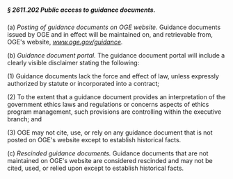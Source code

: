 ##### § 2611.202 Public access to guidance documents. #####

(a) *Posting of guidance documents on OGE website.* Guidance documents issued by OGE and in effect will be maintained on, and retrievable from, OGE's website, *www.oge.gov/guidance.*

(b) *Guidance document portal.* The guidance document portal will include a clearly visible disclaimer stating the following:

(1) Guidance documents lack the force and effect of law, unless expressly authorized by statute or incorporated into a contract;

(2) To the extent that a guidance document provides an interpretation of the government ethics laws and regulations or concerns aspects of ethics program management, such provisions are controlling within the executive branch; and

(3) OGE may not cite, use, or rely on any guidance document that is not posted on OGE's website except to establish historical facts.

(c) *Rescinded guidance documents.* Guidance documents that are not maintained on OGE's website are considered rescinded and may not be cited, used, or relied upon except to establish historical facts.